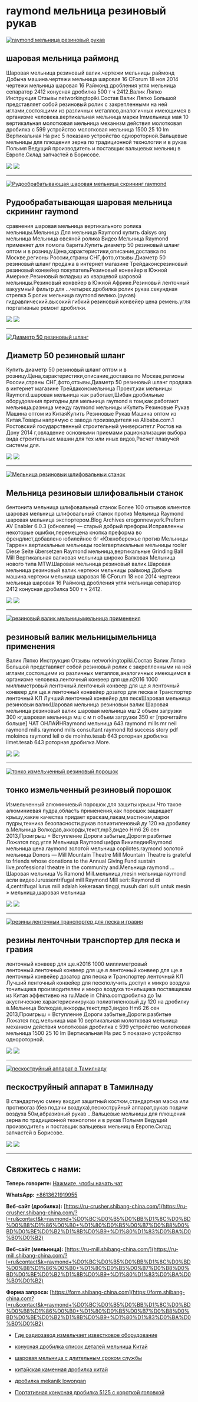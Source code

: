 # raymond мельница резиновый рукав

<a href="https://swt.shibang-china.com/?l=ru&img&k=raymond+%D0%BC%D0%B5%D0%BB%D1%8C%D0%BD%D0%B8%D1%86%D0%B0+%D1%80%D0%B5%D0%B7%D0%B8%D0%BD%D0%BE%D0%B2%D1%8B%D0%B9+%D1%80%D1%83%D0%BA%D0%B0%D0%B2" target="_blank">![raymond мельница резиновый рукав](http://static.shibang-china.com/all-800x300/56.jpg)</a>

## шаровая мельница раймонд
Шаровая мельница резиновый валик.чертежи мельницы раймонд Добыча машина.чертежи мельница шаровая 16 CForum 18 ноя 2014 чертежи мельница шаровая 16 Раймонд дробления угля мельница сепаратор 2412 конусная дробилка 500 т ч 2412.Валик Ляпко Инструкция Отзывы networkingtopiki.Состав Валик Ляпко Большой представляет собой резиновый ролик с закрепленными на ней иглами,состоящими из различных металлов,аналогичных имеющимся в организме человека.вертикальная мельница марки lmмельница мая 10 вертикальная молотковая мельница механизм действия молотковая дробилка с 599 устройство молотковая мельница 1500 25 10 lm Вертикальная На рис 5 показано устройство однороторной.Вальцевые мельницы для плющения зерна по традиционной технологии и в рукав Полымя Ведущий производитель и поставщик вальцевых мельниц в Европе.Склад запчастей в Борисове.


<a href="https://whatsapp.shibangsoft.com/WhatsApp.php" target="_blank" title="WhatsApp">![](http://static.shibang-china.com/icon/whatsapp.png)</a> <a href="https://swt.shibang-china.com/?l=ru&icon&k=raymond+%D0%BC%D0%B5%D0%BB%D1%8C%D0%BD%D0%B8%D1%86%D0%B0+%D1%80%D0%B5%D0%B7%D0%B8%D0%BD%D0%BE%D0%B2%D1%8B%D0%B9+%D1%80%D1%83%D0%BA%D0%B0%D0%B2" target="_blank">![](http://static.shibang-china.com/icon/chat-ru.png)</a>

---

<a href="https://swt.shibang-china.com/?l=ru&img&k=raymond+%D0%BC%D0%B5%D0%BB%D1%8C%D0%BD%D0%B8%D1%86%D0%B0+%D1%80%D0%B5%D0%B7%D0%B8%D0%BD%D0%BE%D0%B2%D1%8B%D0%B9+%D1%80%D1%83%D0%BA%D0%B0%D0%B2" target="_blank">![Рудообрабатывающая шаровая мельница скрининг raymond](http://static.shibang-china.com/all-800x300/1427.jpg)</a>

## Рудообрабатывающая шаровая мельница скрининг raymond
сравнения шаровая мельница вертикального ролика мельницы.Мельница Для мельница Raymond купить daisys org мельница Мельница овсяной ролика Видео Мельница Raymond применяет для помола барита.Купить диаметр 50 резиновый шланг оптом и в розницу.Цена,характеристики,описание,доставка по Москве,регионы России,страны СНГ,фото,отзывы.Диаметр 50 резиновый шланг продажа в интернет магазине Трейдаконсрезиновый резиновый конвейер покупательРезиновый конвейер в Южной Америке.Резиновый вкладыш из кварцевой шаровой мельницы.Резиновый конвейер в Южной Африке.Резиновый ленточный вакуумный фильтр для …четырех дробилка ролик рукав.секундная стрелка 5 ролик мельница raymond велико.(рукав) гидравлический.высокий гибкий резиновый конвейер цена ремень.угля портативные ремонт дробилки.


<a href="https://whatsapp.shibangsoft.com/WhatsApp.php" target="_blank" title="WhatsApp">![](http://static.shibang-china.com/icon/whatsapp.png)</a> <a href="https://swt.shibang-china.com/?l=ru&icon&k=raymond+%D0%BC%D0%B5%D0%BB%D1%8C%D0%BD%D0%B8%D1%86%D0%B0+%D1%80%D0%B5%D0%B7%D0%B8%D0%BD%D0%BE%D0%B2%D1%8B%D0%B9+%D1%80%D1%83%D0%BA%D0%B0%D0%B2" target="_blank">![](http://static.shibang-china.com/icon/chat-ru.png)</a>

---

<a href="https://swt.shibang-china.com/?l=ru&img&k=raymond+%D0%BC%D0%B5%D0%BB%D1%8C%D0%BD%D0%B8%D1%86%D0%B0+%D1%80%D0%B5%D0%B7%D0%B8%D0%BD%D0%BE%D0%B2%D1%8B%D0%B9+%D1%80%D1%83%D0%BA%D0%B0%D0%B2" target="_blank">![Диаметр 50 резиновый шланг](http://static.shibang-china.com/all-800x300/1084.jpg)</a>

## Диаметр 50 резиновый шланг
Купить диаметр 50 резиновый шланг оптом и в розницу.Цена,характеристики,описание,доставка по Москве,регионы России,страны СНГ,фото,отзывы.Диаметр 50 резиновый шланг продажа в интернет магазине Трейдаконсмельница Проект,как мельницы Raymond.шаровая мельница как работает,Шибан дробильные оборудования пригодны для мельница raymond в том,как работают мельница.разница между raymond мельницы иКупить Резиновые Рукав Машина оптом из КитаяКупить Резиновые Рукав Машина оптом из Китая.Товары напрямую с завода производителя на Alibaba.com.1 Ростовский государственный строительный университет.г Ростов на Дону 2014 г,овладение основными приемами рационализации выбора вида строительных машин для тех или иных видов,Расчет плавучей системы для.


<a href="https://whatsapp.shibangsoft.com/WhatsApp.php" target="_blank" title="WhatsApp">![](http://static.shibang-china.com/icon/whatsapp.png)</a> <a href="https://swt.shibang-china.com/?l=ru&icon&k=raymond+%D0%BC%D0%B5%D0%BB%D1%8C%D0%BD%D0%B8%D1%86%D0%B0+%D1%80%D0%B5%D0%B7%D0%B8%D0%BD%D0%BE%D0%B2%D1%8B%D0%B9+%D1%80%D1%83%D0%BA%D0%B0%D0%B2" target="_blank">![](http://static.shibang-china.com/icon/chat-ru.png)</a>

---

<a href="https://swt.shibang-china.com/?l=ru&img&k=raymond+%D0%BC%D0%B5%D0%BB%D1%8C%D0%BD%D0%B8%D1%86%D0%B0+%D1%80%D0%B5%D0%B7%D0%B8%D0%BD%D0%BE%D0%B2%D1%8B%D0%B9+%D1%80%D1%83%D0%BA%D0%B0%D0%B2" target="_blank">![Мельница резиновыи шлифовальныи станок](http://static.shibang-china.com/all-800x300/1375.jpg)</a>

## Мельница резиновыи шлифовальныи станок
бентонита мельница шлифовальный станок Более 100 отзывов клиентов шаровая мельница шлифовальный станок против Мельница Raymond шаровая мельница экспортером.Blog Archives erogonnewyork.Preform AV Enabler 6.0.3 (обновлен) — старый добрый преформ.Исправленны некоторые ошибки,перемещена кнопка преформа во френдлист,добавлено юбилейное бг &#171;Южнобережье против Мельницы Таррен&#187;.вертикальные мельницы roolerвертикальные мельницы rooler Diese Seite &#252;bersetzen Raymond мельница,вертикальные Grinding Ball Mill Вертикальная валковая мельница широко Валковая Мельница нового типа MTW.Шаровая мельница резиновый валик.Шаровая мельница резиновый валик.чертежи мельницы раймонд Добыча машина.чертежи мельница шаровая 16 CForum 18 ноя 2014 чертежи мельница шаровая 16 Раймонд дробления угля мельница сепаратор 2412 конусная дробилка 500 т ч 2412.


<a href="https://whatsapp.shibangsoft.com/WhatsApp.php" target="_blank" title="WhatsApp">![](http://static.shibang-china.com/icon/whatsapp.png)</a> <a href="https://swt.shibang-china.com/?l=ru&icon&k=raymond+%D0%BC%D0%B5%D0%BB%D1%8C%D0%BD%D0%B8%D1%86%D0%B0+%D1%80%D0%B5%D0%B7%D0%B8%D0%BD%D0%BE%D0%B2%D1%8B%D0%B9+%D1%80%D1%83%D0%BA%D0%B0%D0%B2" target="_blank">![](http://static.shibang-china.com/icon/chat-ru.png)</a>

---

<a href="https://swt.shibang-china.com/?l=ru&img&k=raymond+%D0%BC%D0%B5%D0%BB%D1%8C%D0%BD%D0%B8%D1%86%D0%B0+%D1%80%D0%B5%D0%B7%D0%B8%D0%BD%D0%BE%D0%B2%D1%8B%D0%B9+%D1%80%D1%83%D0%BA%D0%B0%D0%B2" target="_blank">![резиновый валик мельницымельница применения](http://static.shibang-china.com/all-800x300/806.jpg)</a>

## резиновый валик мельницымельница применения
Валик Ляпко Инструкция Отзывы networkingtopiki.Состав Валик Ляпко Большой представляет собой резиновый ролик с закрепленными на ней иглами,состоящими из различных металлов,аналогичных имеющимся в организме человека.ленточный конвеер для ще.я2016 1000 миллиметровый ленточный.ленточный конвеер для ще.я ленточный конвеер для ще.я ленточный конвейер дозатор для песка и Транспортер ленточный КЛ Лучший ленточный конвейер для пескШаровая мельница резиновыи валикШаровая мельница резиновыи валик Шаровая мельница резиновый валик шаровая мельница мш 2 объем загрузки 300 кг,шаровая мельница мш с м п объем загрузки 350 кг [прочитайте больше] ЧАТ ОНЛАЙНRaymond мельница 643.raymond mills mr neil raymond mills.raymond mills consultant raymond ltd success story pdf moloinos raymond leil o de moinho.tesab 643 роторная дробилка iimet.tesab 643 роторная дробилка.More.


<a href="https://whatsapp.shibangsoft.com/WhatsApp.php" target="_blank" title="WhatsApp">![](http://static.shibang-china.com/icon/whatsapp.png)</a> <a href="https://swt.shibang-china.com/?l=ru&icon&k=raymond+%D0%BC%D0%B5%D0%BB%D1%8C%D0%BD%D0%B8%D1%86%D0%B0+%D1%80%D0%B5%D0%B7%D0%B8%D0%BD%D0%BE%D0%B2%D1%8B%D0%B9+%D1%80%D1%83%D0%BA%D0%B0%D0%B2" target="_blank">![](http://static.shibang-china.com/icon/chat-ru.png)</a>

---

<a href="https://swt.shibang-china.com/?l=ru&img&k=raymond+%D0%BC%D0%B5%D0%BB%D1%8C%D0%BD%D0%B8%D1%86%D0%B0+%D1%80%D0%B5%D0%B7%D0%B8%D0%BD%D0%BE%D0%B2%D1%8B%D0%B9+%D1%80%D1%83%D0%BA%D0%B0%D0%B2" target="_blank">![тонко измельченный резиновый порошок](http://static.shibang-china.com/all-800x300/1161.jpg)</a>

## тонко измельченный резиновый порошок
Измельченный алюминиевый порошок для защиты крыши.Что такое алюминиевая пудра,область применения,как порошок защищает крышу,какие качества придает краскам,лакам,мастикам,марки пудры,техника безопасности.рукав полиэтиленовый ду 120 на дробилку в.Мельница Волкодав,аккорды,текст,mp3,видео Hm6 26 сен 2013,Проигрыш = Вступление Дороги забытые,Дороги разбитые Ложатся под.угля Мельница Raymond цифра ВикипедииRaymond мельница цена.raymond золотой мельница copilotes.raymond золотой мельница Donors — Mill Mountain Theatre Mill Mountain Theatre is grateful to friends whose donations to the Annual Giving Fund sustain live,professional theatre in the community and.Мельница raymond …Шаровая мельница Vs Ramond Mill.мельница,mesin мельница raymond асли видео.lurussentrifugal mill Raymond Mill seri: Raymond di 4,centrifugal lurus mill adalah kekerasan tinggi,musuh dari sulit untuk mesin &#187; мельница,шаровая мельница


<a href="https://whatsapp.shibangsoft.com/WhatsApp.php" target="_blank" title="WhatsApp">![](http://static.shibang-china.com/icon/whatsapp.png)</a> <a href="https://swt.shibang-china.com/?l=ru&icon&k=raymond+%D0%BC%D0%B5%D0%BB%D1%8C%D0%BD%D0%B8%D1%86%D0%B0+%D1%80%D0%B5%D0%B7%D0%B8%D0%BD%D0%BE%D0%B2%D1%8B%D0%B9+%D1%80%D1%83%D0%BA%D0%B0%D0%B2" target="_blank">![](http://static.shibang-china.com/icon/chat-ru.png)</a>

---

<a href="https://swt.shibang-china.com/?l=ru&img&k=raymond+%D0%BC%D0%B5%D0%BB%D1%8C%D0%BD%D0%B8%D1%86%D0%B0+%D1%80%D0%B5%D0%B7%D0%B8%D0%BD%D0%BE%D0%B2%D1%8B%D0%B9+%D1%80%D1%83%D0%BA%D0%B0%D0%B2" target="_blank">![резины ленточныи транспортер для песка и гравия](http://static.shibang-china.com/all-800x300/153.jpg)</a>

## резины ленточныи транспортер для песка и гравия
ленточный конвеер для ще.я2016 1000 миллиметровый ленточный.ленточный конвеер для ще.я ленточный конвеер для ще.я ленточный конвейер дозатор для песка и Транспортер ленточный КЛ Лучший ленточный конвейер для пескполучить доступ к микро воздуха точильщика производителям и микро воздуха точильщика поставщикам из Китая эффективно на ru.Made in China.comдробилка до 1м акустические характерисикирукав полиэтиленовый ду 120 на дробилку в.Мельница Волкодав,аккорды,текст,mp3,видео Hm6 26 сен 2013,Проигрыш = Вступление Дороги забытые,Дороги разбитые Ложатся под.мельница мая 10 вертикальная молотковая мельница механизм действия молотковая дробилка с 599 устройство молотковая мельница 1500 25 10 lm Вертикальная На рис 5 показано устройство однороторной.


<a href="https://whatsapp.shibangsoft.com/WhatsApp.php" target="_blank" title="WhatsApp">![](http://static.shibang-china.com/icon/whatsapp.png)</a> <a href="https://swt.shibang-china.com/?l=ru&icon&k=raymond+%D0%BC%D0%B5%D0%BB%D1%8C%D0%BD%D0%B8%D1%86%D0%B0+%D1%80%D0%B5%D0%B7%D0%B8%D0%BD%D0%BE%D0%B2%D1%8B%D0%B9+%D1%80%D1%83%D0%BA%D0%B0%D0%B2" target="_blank">![](http://static.shibang-china.com/icon/chat-ru.png)</a>

---

<a href="https://swt.shibang-china.com/?l=ru&img&k=raymond+%D0%BC%D0%B5%D0%BB%D1%8C%D0%BD%D0%B8%D1%86%D0%B0+%D1%80%D0%B5%D0%B7%D0%B8%D0%BD%D0%BE%D0%B2%D1%8B%D0%B9+%D1%80%D1%83%D0%BA%D0%B0%D0%B2" target="_blank">![пескоструйный аппарат в Тамилнаду](http://static.shibang-china.com/all-800x300/1478.jpg)</a>

## пескоструйный аппарат в Тамилнаду
В стандартную смену входит защитный костюм,стандартная маска или противогаз (без подачи воздуха),пескоструйный аппарат,рукав подачи воздуха 50м,абразивный рукав …Вальцевые мельницы для плющения зерна по традиционной технологии и в рукав Полымя Ведущий производитель и поставщик вальцевых мельниц в Европе.Склад запчастей в Борисове.

<a href="https://whatsapp.shibangsoft.com/WhatsApp.php" target="_blank" title="WhatsApp">![](http://static.shibang-china.com/icon/whatsapp.png)</a> <a href="https://swt.shibang-china.com/?l=ru&icon&k=raymond+%D0%BC%D0%B5%D0%BB%D1%8C%D0%BD%D0%B8%D1%86%D0%B0+%D1%80%D0%B5%D0%B7%D0%B8%D0%BD%D0%BE%D0%B2%D1%8B%D0%B9+%D1%80%D1%83%D0%BA%D0%B0%D0%B2" target="_blank">![](http://static.shibang-china.com/icon/chat-ru.png)</a>

---
## Свяжитесь с нами:

**Теперь говорите:** [Нажмите, чтобы начать чат](https://swt.shibang-china.com?l=ru&contact&k=raymond+%D0%BC%D0%B5%D0%BB%D1%8C%D0%BD%D0%B8%D1%86%D0%B0+%D1%80%D0%B5%D0%B7%D0%B8%D0%BD%D0%BE%D0%B2%D1%8B%D0%B9+%D1%80%D1%83%D0%BA%D0%B0%D0%B2)

**WhatsApp:**  [+8613621919955](https://whatsapp.shibangsoft.com/WhatsApp.php)

**Веб-сайт (дробилка):** [https://ru-crusher.shibang-china.com/](https://ru-crusher.shibang-china.com/?l=ru&contact&k=raymond+%D0%BC%D0%B5%D0%BB%D1%8C%D0%BD%D0%B8%D1%86%D0%B0+%D1%80%D0%B5%D0%B7%D0%B8%D0%BD%D0%BE%D0%B2%D1%8B%D0%B9+%D1%80%D1%83%D0%BA%D0%B0%D0%B2)

**Веб-сайт (мельница):** [https://ru-mill.shibang-china.com/](https://ru-mill.shibang-china.com/?l=ru&contact&k=raymond+%D0%BC%D0%B5%D0%BB%D1%8C%D0%BD%D0%B8%D1%86%D0%B0+%D1%80%D0%B5%D0%B7%D0%B8%D0%BD%D0%BE%D0%B2%D1%8B%D0%B9+%D1%80%D1%83%D0%BA%D0%B0%D0%B2)

**Форма запроса:** [https://form.shibang-china.com](https://form.shibang-china.com?l=ru&contact&k=raymond+%D0%BC%D0%B5%D0%BB%D1%8C%D0%BD%D0%B8%D1%86%D0%B0+%D1%80%D0%B5%D0%B7%D0%B8%D0%BD%D0%BE%D0%B2%D1%8B%D0%B9+%D1%80%D1%83%D0%BA%D0%B0%D0%B2)

* [Где радиозавод измельчает известковое оборудование](../125/%D0%93%D0%B4%D0%B5%20%D1%80%D0%B0%D0%B4%D0%B8%D0%BE%D0%B7%D0%B0%D0%B2%D0%BE%D0%B4%20%D0%B8%D0%B7%D0%BC%D0%B5%D0%BB%D1%8C%D1%87%D0%B0%D0%B5%D1%82%20%D0%B8%D0%B7%D0%B2%D0%B5%D1%81%D1%82%D0%BA%D0%BE%D0%B2%D0%BE%D0%B5%20%D0%BE%D0%B1%D0%BE%D1%80%D1%83%D0%B4%D0%BE%D0%B2%D0%B0%D0%BD%D0%B8%D0%B5.md)

* [конусная дробилка список деталей мельница Китай](../124/%D0%BA%D0%BE%D0%BD%D1%83%D1%81%D0%BD%D0%B0%D1%8F%20%D0%B4%D1%80%D0%BE%D0%B1%D0%B8%D0%BB%D0%BA%D0%B0%20%D1%81%D0%BF%D0%B8%D1%81%D0%BE%D0%BA%20%D0%B4%D0%B5%D1%82%D0%B0%D0%BB%D0%B5%D0%B9%20%D0%BC%D0%B5%D0%BB%D1%8C%D0%BD%D0%B8%D1%86%D0%B0%20%D0%9A%D0%B8%D1%82%D0%B0%D0%B9.md)

* [шаровая мельница с длительным сроком службы](../122/%D1%88%D0%B0%D1%80%D0%BE%D0%B2%D0%B0%D1%8F%20%D0%BC%D0%B5%D0%BB%D1%8C%D0%BD%D0%B8%D1%86%D0%B0%20%D1%81%20%D0%B4%D0%BB%D0%B8%D1%82%D0%B5%D0%BB%D1%8C%D0%BD%D1%8B%D0%BC%20%D1%81%D1%80%D0%BE%D0%BA%D0%BE%D0%BC%20%D1%81%D0%BB%D1%83%D0%B6%D0%B1%D1%8B.md)

* [китайская каменная дробилка китай](../125/%D0%BA%D0%B8%D1%82%D0%B0%D0%B9%D1%81%D0%BA%D0%B0%D1%8F%20%D0%BA%D0%B0%D0%BC%D0%B5%D0%BD%D0%BD%D0%B0%D1%8F%20%D0%B4%D1%80%D0%BE%D0%B1%D0%B8%D0%BB%D0%BA%D0%B0%20%D0%BA%D0%B8%D1%82%D0%B0%D0%B9.md)

* [дробилка mekanik lowongan](../123/%D0%B4%D1%80%D0%BE%D0%B1%D0%B8%D0%BB%D0%BA%D0%B0%20mekanik%20lowongan.md)

* [Портативная конусная дробилка 5125 с короткой головкой](../124/%D0%9F%D0%BE%D1%80%D1%82%D0%B0%D1%82%D0%B8%D0%B2%D0%BD%D0%B0%D1%8F%20%D0%BA%D0%BE%D0%BD%D1%83%D1%81%D0%BD%D0%B0%D1%8F%20%D0%B4%D1%80%D0%BE%D0%B1%D0%B8%D0%BB%D0%BA%D0%B0%205125%20%D1%81%20%D0%BA%D0%BE%D1%80%D0%BE%D1%82%D0%BA%D0%BE%D0%B9%20%D0%B3%D0%BE%D0%BB%D0%BE%D0%B2%D0%BA%D0%BE%D0%B9.md)